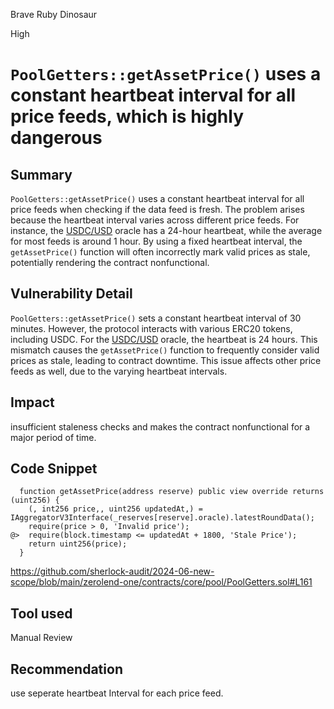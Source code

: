 Brave Ruby Dinosaur

High

# `PoolGetters::getAssetPrice()` uses a constant heartbeat interval for all price feeds, which is highly dangerous

## Summary
`PoolGetters::getAssetPrice()` uses a constant heartbeat interval for all price feeds when checking if the data feed is fresh. The problem arises because the heartbeat interval varies across different price feeds. For instance, the [USDC/USD](https://data.chain.link/feeds/ethereum/mainnet/usdc-usd) oracle has a 24-hour heartbeat, while the average for most feeds is around 1 hour. By using a fixed heartbeat interval, the `getAssetPrice()` function will often incorrectly mark valid prices as stale, potentially rendering the contract nonfunctional.

## Vulnerability Detail
`PoolGetters::getAssetPrice()` sets a constant heartbeat interval of 30 minutes. However, the protocol interacts with various ERC20 tokens, including USDC. For the [USDC/USD](https://data.chain.link/feeds/ethereum/mainnet/usdc-usd)  oracle, the heartbeat is 24 hours. This mismatch causes the `getAssetPrice()` function to frequently consider valid prices as stale, leading to contract downtime. This issue affects other price feeds as well, due to the varying heartbeat intervals.
## Impact
insufficient staleness checks and makes the contract nonfunctional for a major period of time. 
## Code Snippet
```solidity
  function getAssetPrice(address reserve) public view override returns (uint256) {
    (, int256 price,, uint256 updatedAt,) = IAggregatorV3Interface(_reserves[reserve].oracle).latestRoundData();
    require(price > 0, 'Invalid price');
@>  require(block.timestamp <= updatedAt + 1800, 'Stale Price');
    return uint256(price);
  }
```
https://github.com/sherlock-audit/2024-06-new-scope/blob/main/zerolend-one/contracts/core/pool/PoolGetters.sol#L161
## Tool used
Manual Review
## Recommendation
use seperate heartbeat Interval for each price feed. 
